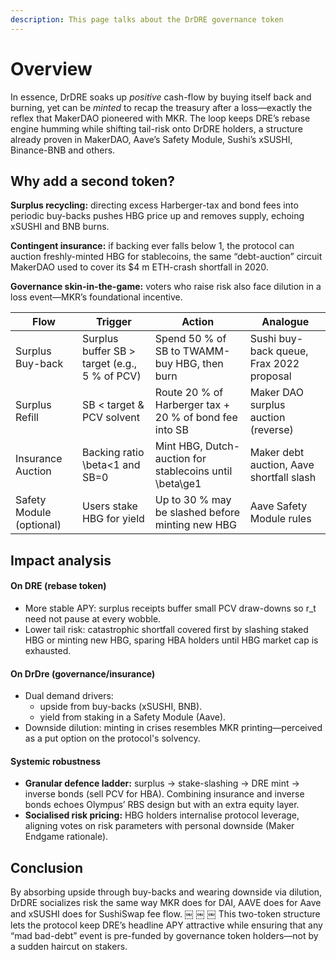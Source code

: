 ```yaml
---
description: This page talks about the DrDRE governance token
---
```


# Overview

In essence, DrDRE soaks up _positive_ cash-flow by buying itself back and burning, yet can be _minted_ to recap the treasury after a loss—exactly the reflex that MakerDAO pioneered with MKR. The loop keeps DRE’s rebase engine humming while shifting tail-risk onto DrDRE holders, a structure already proven in MakerDAO, Aave’s Safety Module, Sushi’s xSUSHI, Binance-BNB and others.

## Why add a second token?

**Surplus recycling:** directing excess Harberger-tax and bond fees into periodic buy-backs pushes HBG price up and removes supply, echoing xSUSHI and BNB burns.

**Contingent insurance:** if backing ever falls below 1, the protocol can auction freshly-minted HBG for stablecoins, the same “debt-auction” circuit MakerDAO used to cover its $4 m ETH-crash shortfall in 2020.

**Governance skin-in-the-game:** voters who raise risk also face dilution in a loss event—MKR’s foundational incentive.

| Flow                     | Trigger                                       | Action                                                  | Analogue                                 |
| ------------------------ | --------------------------------------------- | ------------------------------------------------------- | ---------------------------------------- |
| Surplus Buy-back         | Surplus buffer SB > target (e.g., 5 % of PCV) | Spend 50 % of SB to TWAMM-buy HBG, then burn            | Sushi buy-back queue, Frax 2022 proposal |
| Surplus Refill           | SB < target & PCV solvent                     | Route 20 % of Harberger tax + 20 % of bond fee into SB  | Maker DAO surplus auction (reverse)      |
| Insurance Auction        | Backing ratio \beta<1 and SB=0                | Mint HBG, Dutch-auction for stablecoins until \beta\ge1 | Maker debt auction, Aave shortfall slash |
| Safety Module (optional) | Users stake HBG for yield                     | Up to 30 % may be slashed before minting new HBG        | Aave Safety Module rules                 |

## Impact analysis

#### On DRE (rebase token)

* More stable APY: surplus receipts buffer small PCV draw-downs so r\_t need not pause at every wobble.
* Lower tail risk: catastrophic shortfall covered first by slashing staked HBG or minting new HBG, sparing HBA holders until HBG market cap is exhausted.

#### On DrDre (governance/insurance)

* Dual demand drivers:
  * upside from buy-backs (xSUSHI, BNB).
  * yield from staking in a Safety Module (Aave).
* Downside dilution: minting in crises resembles MKR printing—perceived as a put option on the protocol's solvency.

#### Systemic robustness

* **Granular defence ladder:** surplus → stake-slashing → DRE mint → inverse bonds (sell PCV for HBA). Combining insurance and inverse bonds echoes Olympus’ RBS design but with an extra equity layer.
* **Socialised risk pricing:** HBG holders internalise protocol leverage, aligning votes on risk parameters with personal downside (Maker Endgame rationale).

## Conclusion

By absorbing upside through buy-backs and wearing downside via dilution, DrDRE socializes risk the same way MKR does for DAI, AAVE does for Aave and xSUSHI does for SushiSwap fee flow. ￼ ￼ ￼ This two-token structure lets the protocol keep DRE’s headline APY attractive while ensuring that any “mad bad-debt” event is pre-funded by governance token holders—not by a sudden haircut on stakers.
